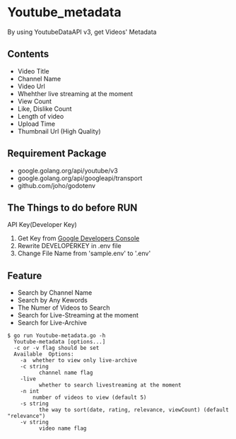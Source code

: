 # Youtube_metadata
By using YoutubeDataAPI v3, get Videos' Metadata

## Contents
* Video Title
* Channel Name
* Video Url
* Whehther live streaming at the moment
* View Count
* Like, Dislike Count
* Length of video
* Upload Time
* Thumbnail Url (High Quality)


## Requirement Package
 * google.golang.org/api/youtube/v3
 * google.golang.org/api/googleapi/transport
 * github.com/joho/godotenv
 
## The Things to do before RUN
API Key(Developer Key)

1. Get Key from [Google Developers Console](https://www.google.com/url?sa=t&rct=j&q=&esrc=s&source=web&cd=&cad=rja&uact=8&ved=2ahUKEwiCrZi1n87uAhUxy4sBHemrA3gQFjAAegQIARAD&url=https%3A%2F%2Fconsole.developers.google.com%2F%3Fhl%3DJA&usg=AOvVaw08CfEIcxcA-mwp7e2f3XVK)
2. Rewrite DEVELOPERKEY in .env file
3. Change File Name from 'sample.env' to '.env'



## Feature
* Search by Channel Name
* Search by Any Kewords
* The Numer of Videos to Search
* Search for Live-Streaming at the moment
* Search for Live-Archive
```
$ go run Youtube-metadata.go -h
  Youtube-metadata [options...]
  -c or -v flag should be set
  Available  Options:
    -a	whether to view only live-archive
    -c string
    	  channel name flag
    -live
     	  whether to search livestreaming at the moment
    -n int
      	number of videos to view (default 5)
    -s string
    	  the way to sort(date, rating, relevance, viewCount) (default "relevance")
    -v string
    	  video name flag
```
